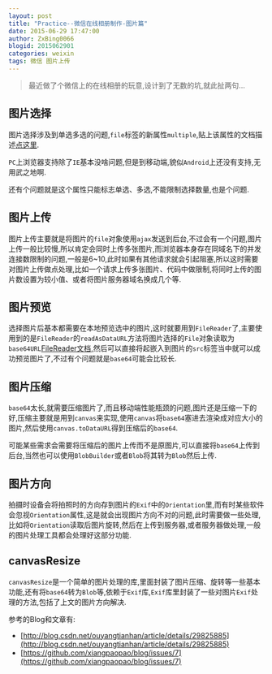 ```yaml
---
layout: post
title: "Practice--微信在线相册制作-图片篇"
date: 2015-06-29 17:47:00
author: ZxBing0066
blogid: 2015062901
categories: weixin
tags: 微信 图片上传
---
```


> 最近做了个微信上的在线相册的玩意,设计到了无数的坑,就此扯两句...

## 图片选择

图片选择涉及到单选多选的问题,`file`标签的新属性`multiple`,贴上该属性的文档描述[点这里](http://www.w3schools.com/tags/att_input_multiple.asp).

`PC`上浏览器支持除了`IE`基本没啥问题,但是到移动端,貌似`Android`上还没有支持,无用武之地啊.

还有个问题就是这个属性只能标志单选、多选,不能限制选择数量,也是个问题.

## 图片上传

图片上传主要就是将图片的`file`对象使用`ajax`发送到后台,不过会有一个问题,图片上传一般比较慢,所以肯定会同时上传多张图片,而浏览器本身存在同域名下的并发连接数限制的问题,一般是6~10,此时如果有其他请求就会引起阻塞,所以这时需要对图片上传做点处理,比如一个请求上传多张图片、代码中做限制,将同时上传的图片数设置为较小值、或者将图片服务器域名换成几个等.

## 图片预览

选择图片后基本都需要在本地预览选中的图片,这时就要用到`FileReader`了,主要使用到的是`FileReader`的`readAsDataURL`方法将图片选择的`File`对象读取为`base64URL`[FileReader文档](https://developer.mozilla.org/en-US/docs/Web/API/FileReader),然后可以直接将起嵌入到图片的`src`标签当中就可以成功预览图片了,不过有个问题就是`base64`可能会比较长.

## 图片压缩

`base64`太长,就需要压缩图片了,而且移动端性能瓶颈的问题,图片还是压缩一下的好,压缩主要就是用到`canvas`来实现,使用`canvas`将`base64`塞进去渲染成对应大小的图片,然后使用`canvas.toDataURL`得到压缩后的`base64`.

可能某些需求会需要将压缩后的图片上传而不是原图片,可以直接将`base64`上传到后台,当然也可以使用`BlobBuilder`或者`Blob`将其转为`Blob`然后上传.

## 图片方向

拍摄时设备会将拍照时的方向存到图片的`Exif`中的`Orientation`里,而有时某些软件会忽视`Orientation`属性,这是就会出现图片方向不对的问题,此时需要做一些处理,比如将`Orientation`读取后图片旋转,然后在上传到服务器,或者服务器做处理,一般的图片处理工具都会处理好这部分功能.

## canvasResize

`canvasResize`是一个简单的图片处理的库,里面封装了图片压缩、旋转等一些基本功能,还有将`base64`转为`Blob`等,依赖于`Exif`库,`Exif`库里封装了一些对图片`Exif`处理的方法,包括了上文的图片方向解决.



参考的Blog和文章有:

* [http://blog.csdn.net/ouyangtianhan/article/details/29825885](http://blog.csdn.net/ouyangtianhan/article/details/29825885)
* [https://github.com/xiangpaopao/blog/issues/7](https://github.com/xiangpaopao/blog/issues/7)